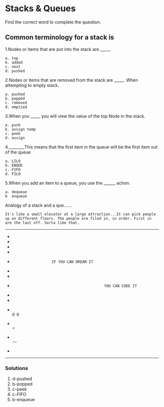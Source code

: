 # Stacks & Queues

Find the correct word to complete the question.

## Common terminology for a stack is

1.Nodes or items that are put into the stack are _____.

    a. top
    b. added
    c. next
    d. pushed

2.Nodes or items that are removed from the stack are _____. When attempting to empty stack.

    a. pushed
    b. popped
    c. removed
    d. emptied

3.When you _____ you will view the value of the top Node in the stack.

    a. push
    b. assign temp
    c. peek
    d. assign

4.________This means that the first item in the queue will be the first item out of the queue

    a. LILO
    b. ENQUE
    c. FIFO
    d. FILO

5.When you add an item to a queue, you use the ______ action.

    a. dequeue
    b  enqueue


Analogy of a stack and a que.......

    It's like a small elevator at a large attraction...It can pick people up on different floors. The people are filed in, in order. First in are the last off. Sorta like that.

*************************************************************************************************************************************
*
*
*
*
*                       IF YOU CAN DREAM IT 
*
*
*                                               YOU CAN CODE IT
*
*
*                                                                           @ @
*                                                                            <
*                                                                            ~~   
*
*************************************************************************************************************************************




### Solutions

1. d-pushed
2. b-popped
3. c-peek
4. c-FIFO
5. b-enqueue

